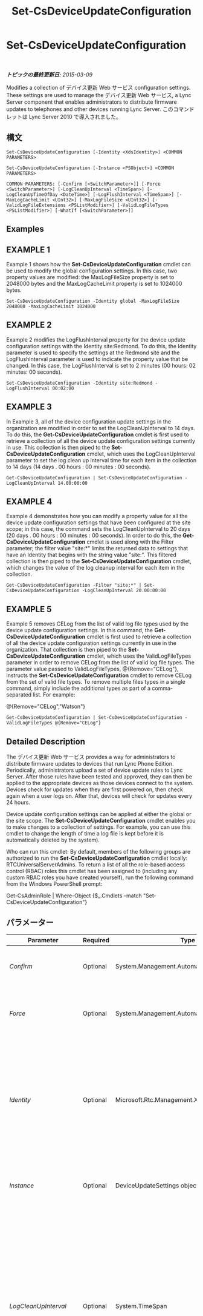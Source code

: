 ﻿---
title: Set-CsDeviceUpdateConfiguration
TOCTitle: Set-CsDeviceUpdateConfiguration
ms:assetid: 4f200a03-984a-4c5b-a9c1-a866ba1851cd
ms:mtpsurl: https://technet.microsoft.com/ja-jp/library/Gg398320(v=OCS.15)
ms:contentKeyID: 48272060
ms.date: 05/19/2016
mtps_version: v=OCS.15
ms.translationtype: HT
---

# Set-CsDeviceUpdateConfiguration

 

_**トピックの最終更新日:** 2015-03-09_

Modifies a collection of デバイス更新 Web サービス configuration settings. These settings are used to manage the デバイス更新 Web サービス, a Lync Server component that enables administrators to distribute firmware updates to telephones and other devices running Lync Server. このコマンドレットは Lync Server 2010 で導入されました。

## 構文

    Set-CsDeviceUpdateConfiguration [-Identity <XdsIdentity>] <COMMON PARAMETERS>

    Set-CsDeviceUpdateConfiguration [-Instance <PSObject>] <COMMON PARAMETERS>

    COMMON PARAMETERS: [-Confirm [<SwitchParameter>]] [-Force <SwitchParameter>] [-LogCleanUpInterval <TimeSpan>] [-LogCleanUpTimeOfDay <DateTime>] [-LogFlushInterval <TimeSpan>] [-MaxLogCacheLimit <UInt32>] [-MaxLogFileSize <UInt32>] [-ValidLogFileExtensions <PSListModifier>] [-ValidLogFileTypes <PSListModifier>] [-WhatIf [<SwitchParameter>]]

## Examples

## EXAMPLE 1

Example 1 shows how the **Set-CsDeviceUpdateConfiguration** cmdlet can be used to modify the global configuration settings. In this case, two property values are modified: the MaxLogFileSize property is set to 2048000 bytes and the MaxLogCacheLimit property is set to 1024000 bytes.

    Set-CsDeviceUpdateConfiguration -Identity global -MaxLogFileSize 2048000 -MaxLogCacheLimit 1024000

## EXAMPLE 2

Example 2 modifies the LogFlushInterval property for the device update configuration settings with the Identity site:Redmond. To do this, the Identity parameter is used to specify the settings at the Redmond site and the LogFlushInterval parameter is used to indicate the property value that be changed. In this case, the LogFlushInterval is set to 2 minutes (00 hours: 02 minutes: 00 seconds).

    Set-CsDeviceUpdateConfiguration -Identity site:Redmond -LogFlushInterval 00:02:00

## EXAMPLE 3

In Example 3, all of the device configuration update settings in the organization are modified in order to set the LogCleanUpInterval to 14 days. To do this, the **Get-CsDeviceUpdateConfiguration** cmdlet is first used to retrieve a collection of all the device update configuration settings currently in use. This collection is then piped to the **Set-CsDeviceUpdateConfiguration** cmdlet, which uses the LogCleanUpInterval parameter to set the log clean up interval time for each item in the collection to 14 days (14 days . 00 hours : 00 minutes : 00 seconds).

    Get-CsDeviceUpdateConfiguration | Set-CsDeviceUpdateConfiguration -LogCleanUpInterval 14.00:00:00

## EXAMPLE 4

Example 4 demonstrates how you can modify a property value for all the device update configuration settings that have been configured at the site scope; in this case, the command sets the LogCleanUpInterval to 20 days (20 days . 00 hours : 00 minutes : 00 seconds). In order to do this, the **Get-CsDeviceUpdateConfiguration** cmdlet is used along with the Filter parameter; the filter value "site:\*" limits the returned data to settings that have an Identity that begins with the string value "site:". This filtered collection is then piped to the **Set-CsDeviceUpdateConfiguration** cmdlet, which changes the value of the log cleanup interval for each item in the collection.

    Get-CsDeviceUpdateConfiguration -Filter "site:*" | Set-CsDeviceUpdateConfiguration -LogCleanUpInterval 20.00:00:00

## EXAMPLE 5

Example 5 removes CELog from the list of valid log file types used by the device update configuration settings. In this command, the **Get-CsDeviceUpdateConfiguration** cmdlet is first used to retrieve a collection of all the device update configuration settings currently in use in the organization. That collection is then piped to the **Set-CsDeviceUpdateConfiguration** cmdlet, which uses the ValidLogFileTypes parameter in order to remove CELog from the list of valid log file types. The parameter value passed to ValidLogFileTypes, @{Remove="CELog"}, instructs the **Set-CsDeviceUpdateConfiguration** cmdlet to remove CELog from the set of valid file types. To remove multiple files types in a single command, simply include the additional types as part of a comma-separated list. For example:

@{Remove="CELog","Watson"}

    Get-CsDeviceUpdateConfiguration | Set-CsDeviceUpdateConfiguration -ValidLogFileTypes @{Remove="CELog"}

## Detailed Description

The デバイス更新 Web サービス provides a way for administrators to distribute firmware updates to devices that run Lync Phone Edition. Periodically, administrators upload a set of device update rules to Lync Server. After those rules have been tested and approved, they can then be applied to the appropriate devices as those devices connect to the system. Devices check for updates when they are first powered on, then check again when a user logs on. After that, devices will check for updates every 24 hours.

Device update configuration settings can be applied at either the global or the site scope. The **Set-CsDeviceUpdateConfiguration** cmdlet enables you to make changes to a collection of settings. For example, you can use this cmdlet to change the length of time a log file is kept before it is automatically deleted by the system).

Who can run this cmdlet: By default, members of the following groups are authorized to run the **Set-CsDeviceUpdateConfiguration** cmdlet locally: RTCUniversalServerAdmins. To return a list of all the role-based access control (RBAC) roles this cmdlet has been assigned to (including any custom RBAC roles you have created yourself), run the following command from the Windows PowerShell prompt:

Get-CsAdminRole | Where-Object {$\_.Cmdlets –match "Set-CsDeviceUpdateConfiguration"}

## パラメーター


<table>
<colgroup>
<col style="width: 25%" />
<col style="width: 25%" />
<col style="width: 25%" />
<col style="width: 25%" />
</colgroup>
<thead>
<tr class="header">
<th>Parameter</th>
<th>Required</th>
<th>Type</th>
<th>Description</th>
</tr>
</thead>
<tbody>
<tr class="odd">
<td><p><em>Confirm</em></p></td>
<td><p>Optional</p></td>
<td><p>System.Management.Automation.SwitchParameter</p></td>
<td><p>コマンドの実行前に確認メッセージが表示されます。</p></td>
</tr>
<tr class="even">
<td><p><em>Force</em></p></td>
<td><p>Optional</p></td>
<td><p>System.Management.Automation.SwitchParameter</p></td>
<td><p>Suppresses the display of any non-fatal error message that might occur when running the command.</p></td>
</tr>
<tr class="odd">
<td><p><em>Identity</em></p></td>
<td><p>Optional</p></td>
<td><p>Microsoft.Rtc.Management.Xds.XdsIdentity</p></td>
<td><p>Unique identifier for the device update configuration settings to be modified. To refer to the global settings, use this syntax: -Identity global. To refer to site settings, use syntax similar to this: -Identity &quot;site:Redmond&quot;. Note that you cannot use wildcards when specifying an Identity.</p></td>
</tr>
<tr class="even">
<td><p><em>Instance</em></p></td>
<td><p>Optional</p></td>
<td><p>DeviceUpdateSettings object</p></td>
<td><p>個々のパラメーター値を設定せずに、コマンドレットにオブジェクトへの参照を渡せます。</p></td>
</tr>
<tr class="odd">
<td><p><em>LogCleanUpInterval</em></p></td>
<td><p>Optional</p></td>
<td><p>System.TimeSpan</p></td>
<td><p>Specifies the amount of time a device update log file is kept before it is deleted by the system.</p>
<p>The value must be entered in the format dd.hh:mm:ss where dd is days, hh is hours, mm is minutes, and ss is seconds. To enter only days, you must follow the value with a period (.).</p>
<p>Minimum Value: 1.00:00:00 (1 Day)</p>
<p>Maximum Value: 365.00:00:00 (1 Year)</p>
<p>Default: 10.00:00:00 (10 Days)</p></td>
</tr>
<tr class="even">
<td><p><em>LogCleanUpTimeOfDay</em></p></td>
<td><p>Optional</p></td>
<td><p>System.DateTime</p></td>
<td><p>Indicates the time of day when the system checks to see if there are any expired log files that should be deleted. (Expired log files are any files older than the value specified in by the LogCleanupInterval property.)</p>
<p>The value passed to the LogCleanupTimeOfDay parameter should be in the 24-hour time format hh:mm, where hh represents the hours and mm represents the minutes. In this format, midnight is represented as 00:00; 8:30 A.M. is represented as 08:30; and 11:52 P.M. is represented as 23:52.</p></td>
</tr>
<tr class="odd">
<td><p><em>LogFlushInterval</em></p></td>
<td><p>Optional</p></td>
<td><p>System.TimeSpan</p></td>
<td><p>Indicates how often information stored in the log file cache is written to the actual log file. By default, device update information is not immediately written to the log file; instead, that information is cached in memory until: 1) the log flush time interval has expired; or, 2) the cache has reached its maximum size. If this value is set to 10 minutes (00:10:00), then information in the cache will be written to the log file every 10 minutes. After the data has been logged the cache will be cleared.</p>
<p>The value must be entered in the format hh:mm:ss where hh is hours, mm is minutes, and ss is seconds.</p>
<p>Minimum Value: 00:01:00 (1 minute)</p>
<p>Maximum Value: 1:00:00 (1 hour)</p>
<p>Default: 00:05:00</p></td>
</tr>
<tr class="even">
<td><p><em>MaxLogCacheLimit</em></p></td>
<td><p>Optional</p></td>
<td><p>System.UInt32</p></td>
<td><p>Indicates the maximum amount of information (in bytes) that can held in the log file cache before that cache must be cleared and the data written to a log file. By default, log files are &quot;flushed&quot; every 5 minutes. (For details, see the description of the parameter LogFlushInterval.) However, if the cache reaches its maximum size the information in it will automatically be written to a log file (and the cache cleared), even if the log flush interval has not yet expired.</p>
<p>Default: 512000</p></td>
</tr>
<tr class="odd">
<td><p><em>MaxLogFileSize</em></p></td>
<td><p>Optional</p></td>
<td><p>System.UInt32</p></td>
<td><p>Indicates the maximum size, in bytes, for an individual log file. When a file reaches the maximum size, the next batch of data is automatically written to a new log file. The old log file will be retained until the log cleanup interval has expired.</p>
<p>Default: 1024000</p></td>
</tr>
<tr class="even">
<td><p><em>ValidLogFileExtensions</em></p></td>
<td><p>Optional</p></td>
<td><p>System.Management.Automation.PSListModifier</p></td>
<td><p>Indicates the valid log file extensions that can be used with the Device Update Web service. This list can be modified; however, there is no reason to modify the list unless you have a Lync Phone Edition compatible device that creates log files that use a different file extension.</p>
<p>Default: .dmp, .clg, .clg2, .bak, .kdmp, .dat, .bin, .cat, .xml, .txt, .hex</p></td>
</tr>
<tr class="odd">
<td><p><em>ValidLogFileTypes</em></p></td>
<td><p>Optional</p></td>
<td><p>System.Management.Automation.PSListModifier</p></td>
<td><p>Indicates the log file types retained by the device update system. The default file types include the following:</p>
<p>Watson. Log files automatically generated by a device in the event of a system crash.</p>
<p>CELog. Lync Phone logs that contain the results of functional tests and also a record of critical system events.</p>
<p>Additional file types can be added if you have a Lync Phone Edition-compatible device that creates a different kind of log file. You can also remove files. For example, if you do not want to store CELog files then you can remove the CELog file type.</p></td>
</tr>
<tr class="even">
<td><p><em>WhatIf</em></p></td>
<td><p>Optional</p></td>
<td><p>System.Management.Automation.SwitchParameter</p></td>
<td><p>実際にコマンドを実行しなくてもコマンドの実行結果がわかります。</p></td>
</tr>
</tbody>
</table>


## Input Types

Microsoft.Rtc.Management.WritableConfig.Settings.DeviceUpdate.DeviceUpdateConfiguration object. The **Set-CsDeviceUpdateConfiguration** cmdlet accepts pipelined instances of the device update configuration object.

## Return Types

The **Set-CsDeviceUpdateConfiguration** cmdlet does not return a value or object. Instead, the cmdlet configures instances of the Microsoft.Rtc.Management.WritableConfig.Settings.DeviceUpdate.DeviceUpdateConfiguration object.

## 関連項目

#### その他のリソース

[Get-CsDeviceUpdateConfiguration](get-csdeviceupdateconfiguration.md)  
[New-CsDeviceUpdateConfiguration](new-csdeviceupdateconfiguration.md)  
[Remove-CsDeviceUpdateConfiguration](remove-csdeviceupdateconfiguration.md)

